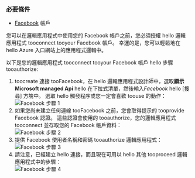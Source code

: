 ### <a name="prerequisites"></a>必要條件
* [Facebook](https://www.facebook.com/) 帳戶 

您可以在邏輯應用程式中使用您的 Facebook 帳戶之前，您必須授權 hello 邏輯應用程式 tooconnect tooyour Facebook 帳戶。 幸運的是，您可以輕鬆地在 hello Azure 入口網站上的應用程式邏輯中。 

以下是您的邏輯應用程式 tooconnect tooyour Facebook 帳戶 hello 步驟 tooauthorize:

1. toocreate 連接 tooFacebook，在 hello 邏輯應用程式設計師中，選取**顯示 Microsoft managed Api** hello 在下拉式清單，然後輸入*Facebook* hello [搜尋] 方塊中。 選取 hello 觸發程序或您一定會喜歡 toouse 的動作：  
   ![Facebook 步驟 1](./media/connectors-create-api-facebook/facebook-1.png)
2. 如果您尚未建立任何連線 tooFacebook 之前，您會取得提示的 tooprovide Facebook 認證。 這些認證會使用的 tooauthorize，您的邏輯應用程式 tooconnect 並存取您的 Facebook 帳戶資料：  
   ![Facebook 步驟 2](./media/connectors-create-api-facebook/facebook-2.png)
3. 提供 Facebook 使用者名稱和密碼 tooauthorize 邏輯應用程式：  
   ![Facebook 步驟 3](./media/connectors-create-api-facebook/facebook-3.png)   
4. 請注意，已經建立 hello 連接，而且現在可用以 hello 其他 tooproceed 邏輯應用程式中的步驟：  
   ![Facebook 步驟 4](./media/connectors-create-api-facebook/facebook-4.png)   

